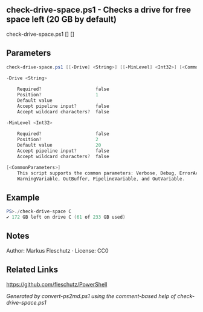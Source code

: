 ## check-drive-space.ps1 - Checks a drive for free space left (20 GB by default)

check-drive-space.ps1 [<drive>] [<min-level>]

## Parameters
```powershell
check-drive-space.ps1 [[-Drive] <String>] [[-MinLevel] <Int32>] [<CommonParameters>]

-Drive <String>
    
    Required?                    false
    Position?                    1
    Default value                
    Accept pipeline input?       false
    Accept wildcard characters?  false

-MinLevel <Int32>
    
    Required?                    false
    Position?                    2
    Default value                20
    Accept pipeline input?       false
    Accept wildcard characters?  false

[<CommonParameters>]
    This script supports the common parameters: Verbose, Debug, ErrorAction, ErrorVariable, WarningAction, 
    WarningVariable, OutBuffer, PipelineVariable, and OutVariable.
```

## Example
```powershell
PS>./check-drive-space C
✔️ 172 GB left on drive C (61 of 233 GB used)
```

## Notes
Author: Markus Fleschutz · License: CC0

## Related Links
https://github.com/fleschutz/PowerShell

*Generated by convert-ps2md.ps1 using the comment-based help of check-drive-space.ps1*
